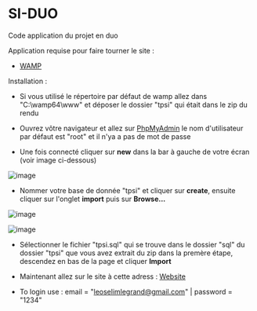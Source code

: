 # SI-DUO
Code application du projet en duo 

Application requise pour faire tourner le site :

 - [WAMP](https://www.wampserver.com/)

Installation :

- Si vous utilisé le répertoire par défaut de wamp allez dans "C:\wamp64\www" et déposer le dossier "tpsi" qui était dans le zip du rendu

- Ouvrez vôtre navigateur et allez sur [PhpMyAdmin](http://localhost/phpmyadmin/) le nom d'utilisateur par défaut est "root" et il n'ya a pas de mot de passe

- Une fois connecté cliquer sur **new** dans la bar à gauche de votre écran (voir image ci-dessous)

![image](https://user-images.githubusercontent.com/104253037/231126405-047a2b81-9604-439c-8fc5-65f3a7e55208.png)

- Nommer votre base de donnée "tpsi" et cliquer sur **create**, ensuite cliquer sur l'onglet **import** puis sur **Browse...**

![image](https://user-images.githubusercontent.com/104253037/231128415-92753bba-98a0-4795-ac50-ecfadaa2e1ad.png)

![image](https://user-images.githubusercontent.com/104253037/231129730-d7fd2b2e-f1e6-4518-a85b-9b91159d5d67.png)

- Sélectionner le fichier "tpsi.sql" qui se trouve dans le dossier "sql" du dossier "tpsi" que vous avez extrait du zip dans la premère étape, descendez en bas de la page et cliquer **Import**

- Maintenant allez sur le site à cette adress : [Website](http://localhost/tpsi)  

- To login use : email = "leoselimlegrand@gmail.com" | password = "1234"
